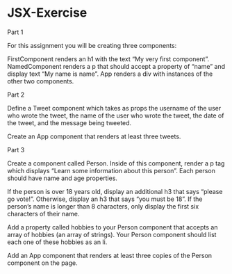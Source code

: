 # JSX-Exercise
Part 1

For this assignment you will be creating three components:

FirstComponent
renders an h1 with the text “My very first component”.
NamedComponent
renders a p that should accept a property of “name” and display text “My name is name”.
App
renders a div with instances of the other two components.

Part 2

Define a Tweet component which takes as props the username of the user who wrote the tweet, the name of the user who wrote the tweet, the date of the tweet, and the message being tweeted.

Create an App component that renders at least three tweets.

Part 3

Create a component called Person. Inside of this component, render a p tag which displays “Learn some information about this person”. Each person should have name and age properties.

If the person is over 18 years old, display an additional h3 that says “please go vote!”. Otherwise, display an h3 that says “you must be 18”. If the person’s name is longer than 8 characters, only display the first six characters of their name.

Add a property called hobbies to your Person component that accepts an array of hobbies (an array of strings). Your Person component should list each one of these hobbies as an li.

Add an App component that renders at least three copies of the Person component on the page.
